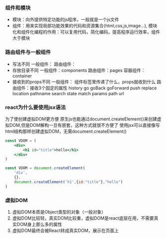 ### 组件和模块
* 模块：向外提供特定功能的js程序，一般就是一个js文件
* 组件：用来实现局部功能效果的代码和资源集合(html,css,js,image...),
模块化和组件化编程的作用：可以复用代码，简化编码，提高程序运行效率，组件大于模块

### 路由组件与一般组件
* 写法不同
    一般组件： <Todolist/>
    路由组件： <Route path="" component={Component}>
* 存放目录不同
    一般组件：components
    路由组件：pages
    容器组件：container
* 接收到的props不同
    一般组件：<Todolist/> 组件标签里传递了什么，props就收到什么
    路由组件：接收3个固定的属性 
        history
            go goBack goForward push replace 
        location
            pathname search state 
        match
            params path url


### react为什么要使用jsx语法
为了使创建虚拟DOM更方便
原生js也能通过document.createElement()来创建虚拟DOM,但是DOM解构一旦有嵌套，这种方式就很不方便了
使用jsx可以直接像写html结构那样创建虚拟DOM，无需document.createElement()
```jsx
const VDOM = (
    <div>
        <h1 id="title">hello</h1>
    </div>
)
```

``` javascript
const VDOM = document.createElement(
    'div',
    {},
    document.createElement('h1',{id:"title"},"hello")
)
```

### 虚拟DOM
1. 虚拟DOM本质是Object类型的对象（一般对象）
2. 虚拟DOM比较轻，真实DOM比较重，虚拟DOM是react底层在用，不需要真实DOM身上那么多的属性
3. 虚拟DOM最终会被React转成真实DOM，展示在页面上